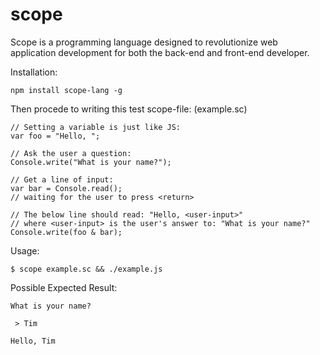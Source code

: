 scope
=====

Scope is a programming language designed to revolutionize web application development for both the back-end and front-end developer.

Installation:

    npm install scope-lang -g

Then procede to writing this test scope-file: (example.sc)

    // Setting a variable is just like JS:
    var foo = "Hello, ";

    // Ask the user a question:
    Console.write("What is your name?");

    // Get a line of input:
    var bar = Console.read();
    // waiting for the user to press <return>

    // The below line should read: "Hello, <user-input>"
    // where <user-input> is the user's answer to: "What is your name?"
    Console.write(foo & bar);

Usage:

    $ scope example.sc && ./example.js

Possible Expected Result:

    What is your name?

     > Tim

    Hello, Tim

